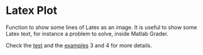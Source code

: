 # Latex Plot

Function to show some lines of Latex as an image. It is useful to show some Latex text, for instance a problem to solve, inside Matlab Grader.

Check the [test](./test/) and the [examples](../../examples/) 3 and 4 for more details. 
